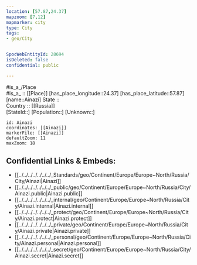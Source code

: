 ```yaml
---
location: [57.87,24.37] 
mapzoom: [7,12] 
mapmarker: city 
type: City
tags:
- geo/City


SpocWebEntityId: 28694
isDeleted: false
confidential: public

---
```

#is_a_/Place  
#is_a_ :: [[Place]] 
[has_place_longitude::24.37] 
[has_place_latitude::57.87] 
[name::Ainazi] 
State ::  
Country :: [[Russia]]  
[StateId::] 
[Population::] 
[Unknown::] 


```leaflet
id: Ainazi
coordinates: [[Ainazi]] 
markerFile: [[Ainazi]] 
defaultZoom: 11 
maxZoom: 18
```


## Confidential Links & Embeds: 
- [[../../../../../../../_Standards/geo/Continent/Europe/Europe~North/Russia/City/Ainazi|Ainazi]] 
- [[../../../../../../../_public/geo/Continent/Europe/Europe~North/Russia/City/Ainazi.public|Ainazi.public]] 
- [[../../../../../../../_internal/geo/Continent/Europe/Europe~North/Russia/City/Ainazi.internal|Ainazi.internal]] 
- [[../../../../../../../_protect/geo/Continent/Europe/Europe~North/Russia/City/Ainazi.protect|Ainazi.protect]] 
- [[../../../../../../../_private/geo/Continent/Europe/Europe~North/Russia/City/Ainazi.private|Ainazi.private]] 
- [[../../../../../../../_personal/geo/Continent/Europe/Europe~North/Russia/City/Ainazi.personal|Ainazi.personal]] 
- [[../../../../../../../_secret/geo/Continent/Europe/Europe~North/Russia/City/Ainazi.secret|Ainazi.secret]] 

